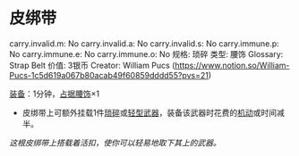 # 皮绑带

carry.invalid.m: No
carry.invalid.a: No
carry.invalid.s: No
carry.immune.p: No
carry.immune.e: No
carry.immune.o: No
规格: 琐碎
类型: 腰饰
Glossary: Strap Belt
价值: 3银币
Creator: William Pucs (https://www.notion.so/William-Pucs-1c5d619a067b80acab49f60859dddd55?pvs=21)

<aside>

[装备](https://www.notion.so/1b3d619a067b80f99057fe3412922dd5?pvs=21)：1分钟，[占据](https://www.notion.so/1b3d619a067b8021ba8fe7cef8b96857?pvs=21)[腰饰](https://www.notion.so/1b3d619a067b80e8b380d4c610a73481?pvs=21)×1

- 皮绑带上可额外挂载1件[琐碎](https://www.notion.so/1b3d619a067b80609963e9f15016945e?pvs=21)或[轻型](https://www.notion.so/1b3d619a067b80ed9b72ef7a737ed67e?pvs=21)[武器](https://www.notion.so/1b3d619a067b80529a70eee1166b41ef?pvs=21)，装备该武器时花费的[机动](https://www.notion.so/1b3d619a067b80ae8db3fa0eb0eb24d8?pvs=21)或时间减半。
</aside>

*这根皮绑带上搭载着活扣，使你可以轻易地取下其上的武器。*